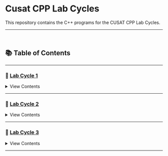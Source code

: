 # Cusat CPP Lab Cycles

This repository contains the C++ programs for the CUSAT CPP Lab Cycles.

<hr/>
<br/>

## 📚 Table of Contents

<hr/>

### 🔗 [Lab Cycle 1](./LabCycle-1/Readme.md)
<details><summary>View Contents</summary>

- ➡️ [Program 1](./LabCycle-1/Question-01/Readme.md) <br/>
- ➡️ [Program 2](./LabCycle-1/Question-02/Readme.md) <br/>
- ➡️ [Program 3](./LabCycle-1/Question-03/Readme.md) <br/>
- ➡️ [Program 4](./LabCycle-1/Question-04/Readme.md) <br/>
- ➡️ [Program 5](./LabCycle-1/Question-05/Readme.md) <br/>
- ➡️ [Program 6](./LabCycle-1/Question-06/Readme.md) <br/>
- ➡️ [Program 7](./LabCycle-1/Question-07/Readme.md) <br/>
- ➡️ [Program 8](./LabCycle-1/Question-08/Readme.md) <br/>
- ➡️ [Program 9](./LabCycle-1/Question-09/Readme.md) <br/>
- ➡️ [Program 10](./LabCycle-1/Question-10/Readme.md) <br/>
- ➡️ [Program 11](./LabCycle-1/Question-11/Readme.md) <br/>
- ➡️ [Program 12](./LabCycle-1/Question-12/Readme.md) <br/>

</details>

<hr/>

### 🔗 [Lab Cycle 2](./LabCycle-2/Readme.md)
<details><summary>View Contents</summary>

- ➡️ [Program 1](./LabCycle-2/Question-1/Readme.md) <br/>
- ➡️ [Program 2](./LabCycle-2/Question-2/Readme.md) <br/>
- ➡️ [Program 3](./LabCycle-2/Question-3/Readme.md) <br/>
- ➡️ [Program 4](./LabCycle-2/Question-4/Readme.md) <br/>
- ➡️ [Program 5](./LabCycle-2/Question-5/Readme.md) <br/>
- ➡️ [Program 6](./LabCycle-2/Question-6/Readme.md) <br/>
- ➡️ [Program 7](./LabCycle-2/Question-7/Readme.md) <br/>
- ➡️ [Program 8](./LabCycle-2/Question-8/Readme.md) <br/>

</details>
<hr/>

### 🔗 [Lab Cycle 3](./LabCycle-3/Readme.md)
<details><summary>View Contents</summary>

- ➡️ [Program 1](./LabCycle-3/Question-1/Readme.md) <br/>
- ➡️ [Program 2](./LabCycle-3/Question-2/Readme.md) <br/>
- ➡️ [Program 3](./LabCycle-3/Question-3/Readme.md) <br/>
</details>

<hr/>